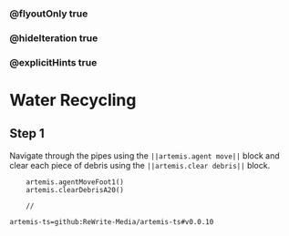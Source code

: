 ### @flyoutOnly true
### @hideIteration true
### @explicitHints true

# Water Recycling

## Step 1
Navigate through the pipes using the ``||artemis.agent move||`` block and clear each piece of debris using the ``||artemis.clear debris||`` block.

```ghost
    artemis.agentMoveFoot1()
    artemis.clearDebrisA20()
```
```template
    //
```

```package
artemis-ts=github:ReWrite-Media/artemis-ts#v0.0.10
```